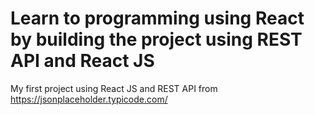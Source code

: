 # Learn to programming using React by building the project using REST API and React JS
My first project using React JS and REST API from https://jsonplaceholder.typicode.com/
